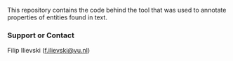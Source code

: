 This repository contains the code behind the tool that was used to annotate properties of entities found in text.

### Support or Contact

Filip Ilievski (f.ilievski@vu.nl)
